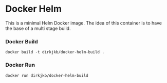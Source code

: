 # Docker Helm
This is a minimal Helm Docker image.
The idea of this container is to have the base of a multi stage build.

### Docker Build
```
docker build -t dirkjkb/docker-helm-build .
```
### Docker Run
```
docker run dirkjkb/docker-helm-build
```